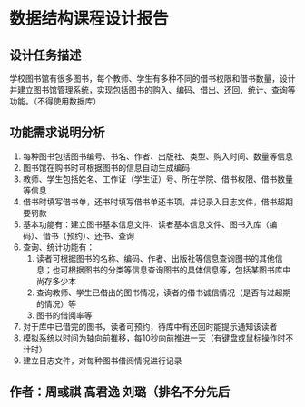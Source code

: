 # 数据结构课程设计报告

## 设计任务描述
学校图书馆有很多图书，每个教师、学生有多种不同的借书权限和借书数量，设计并建立图书馆管理系统，实现包括图书的购入、编码、借出、还回、统计、查询等功能。（不得使用数据库）

## 功能需求说明分析
1. 每种图书包括图书编号、书名、作者、出版社、类型、购入时间、数量等信息
2. 图书馆在购书时可根据图书的信息自动生成编码
3. 教师、学生包括姓名、工作证（学生证）号、所在学院、借书权限、借书数量等信息
4. 借书时填写借书单，还书时填写借书单还书项，并记录入日志文件，借书超期要罚款
5. 基本功能有：建立图书基本信息文件、读者基本信息文件、图书入库（编码）、借书（预约）、还书、查询
6. 查询、统计功能有：
    1. 读者可根据图书的名称、编码、作者、出版社等信息查询图书的其他信息；也可根据图书的分类等信息查询图书的具体信息等，包括某图书库中尚存多少本
    2. 查询教师、学生已借出的图书情况，读者的借书诚信情况（是否有过超期的情况）等
    3. 图书的借阅率等
7. 对于库中已借完的图书，读者可预约，待库中有还回时能提示通知该读者
8. 模拟系统以时间为轴向前推移，每10秒向前推进一天（有键盘或鼠标操作时不计时）
9. 建立日志文件，对每种图书借阅情况进行记录

## 作者：周彧祺 高君逸 刘璐（排名不分先后


	